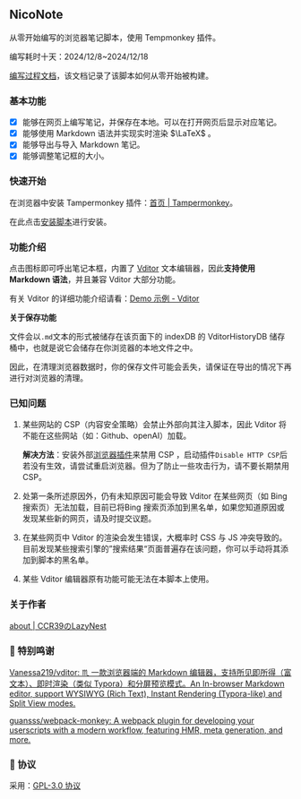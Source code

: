 ## NicoNote

从零开始编写的浏览器笔记脚本，使用 Tempmonkey 插件。

编写耗时十天：2024/12/8~2024/12/18

[编写过程文档](process/从零开始编写一个浏览器笔记脚本.md)，该文档记录了该脚本如何从零开始被构建。

### 基本功能

- [x] 能够在网页上编写笔记，并保存在本地。可以在打开网页后显示对应笔记。
- [x] 能够使用 Markdown 语法并实现实时渲染 $\LaTeX$ 。
- [x] 能够导出与导入 Markdown 笔记。
- [x] 能够调整笔记框的大小。

### 快速开始

在浏览器中安装 Tampermonkey 插件：[首页 | Tampermonkey](https://www.tampermonkey.net/)。

在此点击[安装脚本](https://update.greasyfork.org/scripts/521195/浏览器笔记本-NicoNote.user.js)进行安装。

### 功能介绍

点击图标即可呼出笔记本框，内置了 [Vditor](https://github.com/Vanessa219/vditor) 文本编辑器，因此**支持使用 Markdown 语法**，并且兼容 Vditor 大部分功能。

有关 Vditor 的详细功能介绍请看：[Demo 示例 - Vditor](https://b3log.org/vditor/demo/index.html)

**关于保存功能**

文件会以`.md`文本的形式被储存在该页面下的 indexDB 的 VditorHistoryDB 储存桶中，也就是说它会储存在你浏览器的本地文件之中。

因此，在清理浏览器数据时，你的保存文件可能会丢失，请保证在导出的情况下再进行对浏览器的清理。

### 已知问题

1. 某些网站的 CSP（内容安全策略）会禁止外部向其注入脚本，因此 Vditor 将不能在这些网站（如：Github、openAI）加载。

   **解决方法**：安装外部[浏览器插件](https://github.com/lisonge/Disable-CSP)来禁用 CSP ，启动插件`Disable HTTP CSP`后若没有生效，请尝试重启浏览器。但为了防止一些攻击行为，请不要长期禁用 CSP。

2. 处第一条所述原因外，仍有未知原因可能会导致 Vditor 在某些网页（如 Bing 搜索页）无法加载，目前已将Bing 搜索页添加到黑名单，如果您知道原因或发现某些新的网页，请及时提交议题。

3. 在某些网页中 Vditor 的渲染会发生错误，大概率时 CSS 与 JS 冲突导致的。目前发现某些搜索引擎的”搜索结果“页面普遍存在该问题，你可以手动将其添加到脚本的黑名单。

4. 某些 Vditor 编辑器原有功能可能无法在本脚本上使用。

### 关于作者

[about | CCR39のLazyNest](https://ccr39.github.io/about/)

### 🙏 特别鸣谢

[Vanessa219/vditor: ♏ 一款浏览器端的 Markdown 编辑器，支持所见即所得（富文本）、即时渲染（类似 Typora）和分屏预览模式。An In-browser Markdown editor, support WYSIWYG (Rich Text), Instant Rendering (Typora-like) and Split View modes.](https://github.com/Vanessa219/vditor)

[guansss/webpack-monkey: A webpack plugin for developing your userscripts with a modern workflow, featuring HMR, meta generation, and more.](https://github.com/guansss/webpack-monkey)

### 📄 协议

采用：[GPL-3.0 协议](./LICENSE)

